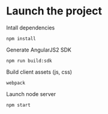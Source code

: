 # Launch the project

Intall dependencies

```
npm install
```

Generate AngularJS2 SDK

```
npm run build:sdk
```

Build client assets (js, css)

```
webpack
```

Launch node server

```
npm start
```
